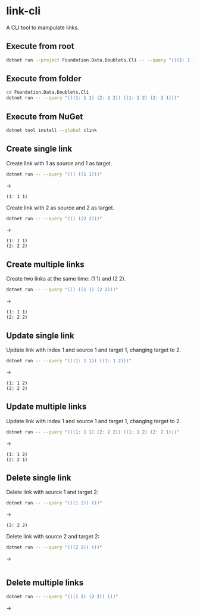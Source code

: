 # link-cli
A CLI tool to manipulate links.

## Execute from root

```bash
dotnet run --project Foundation.Data.Doublets.Cli -- --query "(((1: 1 1) (2: 2 2)) ((1: 1 2) (2: 2 1)))"
```

## Execute from folder

```bash
cd Foundation.Data.Doublets.Cli
dotnet run -- --query "(((1: 1 1) (2: 2 2)) ((1: 1 2) (2: 2 1)))"
```

## Execute from NuGet

```bash
dotnet tool install --global clink
```

## Create single link

Create link with 1 as source and 1 as target.

```bash
dotnet run -- --query "(() ((1 1)))"
```
→
```
(1: 1 1)
```

Create link with 2 as source and 2 as target.

```bash
dotnet run -- --query "(() ((2 2)))"
```
→
```
(1: 1 1)
(2: 2 2)
```

## Create multiple links

Create two links at the same time: (1 1) and (2 2).

```bash
dotnet run -- --query "(() ((1 1) (2 2)))"
```
→
```
(1: 1 1)
(2: 2 2)
```

## Update single link

Update link with index 1 and source 1 and target 1, changing target to 2.

```bash
dotnet run -- --query "(((1: 1 1)) ((1: 1 2)))"
```
→
```
(1: 1 2)
(2: 2 2)
```

## Update multiple links

Update link with index 1 and source 1 and target 1, changing target to 2.

```bash
dotnet run -- --query "(((1: 1 1) (2: 2 2)) ((1: 1 2) (2: 2 1)))"
```
→
```
(1: 1 2)
(2: 2 1)
```

## Delete single link

Delete link with source 1 and target 2:

```bash
dotnet run -- --query "(((1 2)) ())"
```
→
```
(2: 2 2)
```

Delete link with source 2 and target 2:

```bash
dotnet run -- --query "(((2 2)) ())"
```
→
```
```

## Delete multiple links

```bash
dotnet run -- --query "(((1 2) (2 2)) ())"
```
→
```
```
